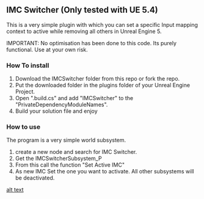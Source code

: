 ## IMC Switcher (Only tested with UE 5.4)

This is a very simple plugin with which you can set a specific Input mapping context to active while removing all others in Unreal Engine 5.

IMPORTANT: No optimisation has been done to this code. Its purely functional. Use at your own risk.

### How To install

1. Download the IMCSwitcher folder from this repo or fork the repo.
2. Put the downloaded folder in the plugins folder of your Unreal Engine Project.
3. Open "<YourProject>.build.cs" and add "IMCSwitcher" to the "PrivateDependencyModuleNames".
4. Build your solution file and enjoy

### How to use
The program is a very simple world subsystem.

1. create a new node and search for IMC Switcher.
2. Get the IMCSwitcherSubsystem_P
3. From this call the function "Set Active IMC"
4. As new IMC Set the one you want to activate. All other subsystems will be deactivated.

[alt text](http://url/to/img.png)

